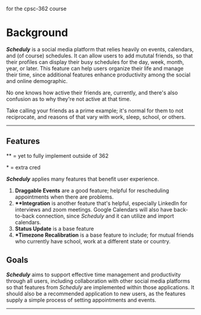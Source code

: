 for the cpsc-362 course

# Background
_**Scheduly**_ is a social media platform that relies heavily on events, calendars, and (of course) schedules. It can allow users to add mututal friends, so that their profiles can display their busy schedules for the day, week, month, year, or later. This feature can help users organize their life and manage their time, since additional features enhance productivity among the social and online demographic.

No one knows how active their friends are, currently, and there's also confusion as to why they're not active at that time.

Take calling your friends as a prime example; it's normal for them to not reciprocate, and reasons of that vary with work, sleep, school, or others. 

---

## Features
\*\* = yet to fully implement outside of 362

\* = extra cred

_**Scheduly**_ applies many features that benefit user experience.
1. **Draggable Events** are a good feature; helpful for rescheduling appointments when there are problems.
2. **\*\*Integration** is another feature that's helpful, especially LinkedIn for interviews and zoom meetings. Google Calendars will also have back-to-back connection, since _Scheduly_ and it can utilize and import calendars.
3. **Status Update** is a base feature
4. **\*Timezone Recalibration** is a base feature to include; for mutual friends who currently have school, work at a different state or country.

## Goals
_**Scheduly**_ aims to support effective time management and productivity through all users, including collaboration with other social media platforms so that features from _Scheduly_ are implemented within those applications. It should also be a recommended application to new users, as the features supply a simple process of setting appointments and events.

---
